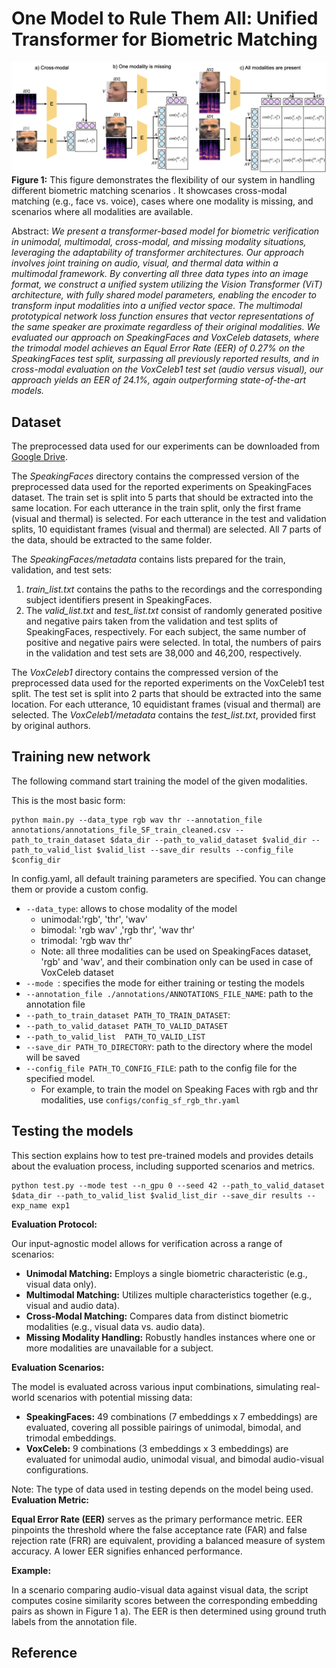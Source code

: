 
# One Model to Rule Them All: Unified Transformer for Biometric Matching

![One Model to Rule Them All: Unified Transformer for Biometric Matching](data/eval_VC1.png)
**Figure 1:** This figure demonstrates the flexibility of our system in handling different biometric matching scenarios . It showcases cross-modal matching (e.g., face vs. voice), cases where one modality is missing, and scenarios where all modalities are available.

Abstract: *We present a transformer-based model for biometric verification in unimodal, multimodal, cross-modal, and missing modality situations, leveraging the adaptability of transformer architectures. Our approach involves joint training on audio, visual, and thermal data within a multimodal framework. By converting all three data types into an image format, we construct a unified system utilizing the Vision Transformer (ViT) architecture, with fully shared model parameters,  enabling the encoder to transform input modalities into a unified vector space. The multimodal prototypical network loss function ensures that vector representations of the same speaker are proximate regardless of their original modalities. We evaluated our approach on SpeakingFaces and VoxCeleb datasets, where the trimodal model achieves an Equal Error Rate (EER) of 0.27% on the SpeakingFaces test split, surpassing all previously reported results, and in cross-modal evaluation on the VoxCeleb1 test set (audio versus visual), our approach yields an EER of 24.1%, again outperforming state-of-the-art models.*


## Dataset

The preprocessed data used for our experiments can be downloaded from [Google Drive](https://drive.google.com/drive/folders/16T3FKwBbCkrgaJhEGFDw8pqR_z30eP7U?usp=sharing).

The *SpeakingFaces* directory contains the compressed version of the preprocessed data used for the reported experiments on SpeakingFaces dataset. The train set is split into 5 parts that should be extracted into the same location. For each utterance in the train split, only the first frame (visual and thermal) is selected. For each utterance in the test and validation splits, 10 equidistant frames (visual and thermal) are selected. All 7 parts of the data, should be extracted to the same folder. 

The *SpeakingFaces/metadata* contains lists prepared for the train, validation, and test sets:
1) *train_list.txt* contains the paths to the recordings and the corresponding subject identifiers present in SpeakingFaces. 
2) The *valid_list.txt* and *test_list.txt* consist of randomly generated positive and negative pairs taken from the validation and test splits of SpeakingFaces, respectively. For each subject, the same number of positive and negative pairs were selected. In total, the numbers of pairs in the validation and test sets are 38,000 and 46,200, respectively.

The *VoxCeleb1* directory contains the compressed version of the preprocessed data used for the reported experiments on the VoxCeleb1 test split. The test set is split into 2 parts that should be extracted into the same location. For each utterance, 10 equidistant frames (visual and thermal) are selected. 
The *VoxCeleb1/metadata* contains the *test_list.txt*, provided first by original authors.

## Training new network
The following command start training the model of the given modalities.

This is the most basic form:
```
python main.py --data_type rgb wav thr --annotation_file annotations/annotations_file_SF_train_cleaned.csv --path_to_train_dataset $data_dir --path_to_valid_dataset $valid_dir --path_to_valid_list $valid_list --save_dir results --config_file $config_dir
```

In config.yaml, all default training parameters are specified. You can change them or provide a custom config.

- `--data_type`: allows to chose modality of the model
     - unimodal:'rgb', 'thr', 'wav'
     - bimodal: 'rgb wav' ,'rgb thr', 'wav thr'
     - trimodal: 'rgb wav thr'
     - Note: all three modalities can be used on SpeakingFaces dataset,  'rgb' and 'wav', and their combination only can be used in case of VoxCeleb dataset
- `--mode `: specifies the mode for either training or testing the models
- `--annotation_file ./annotations/ANNOTATIONS_FILE_NAME`: path to the annotation file
- `--path_to_train_dataset PATH_TO_TRAIN_DATASET`:
- `--path_to_valid_dataset PATH_TO_VALID_DATASET`
- `--path_to_valid_list  PATH_TO_VALID_LIST`
- `--save_dir PATH_TO_DIRECTORY`: path to the directory where the model will be saved
- `--config_file PATH_TO_CONFIG_FILE`: path to the config file for the specified model. 
     - For example, to train the model on Speaking Faces with rgb and thr modalities, use `configs/config_sf_rgb_thr.yaml`
<!-- - `--exp_name`  TODO should not be the parameter-->
<!-- - `--config_file PATH_TO_CONFIG_FILE` -- TODO add this if possible -->
<!-- ```
python main.py --data_type rgb wav thr --annotation_file annotations/annotations_file_SF_train_cleaned.csv --path_to_train_dataset $data_dir --path_to_valid_dataset $valid_dir --path_to_valid_list $valid_list --save_dir results --exp_name exp1 --num_epochs $n_epochs --n_ways 40 --n_batch 300 --lr 0.000004--weight_decay 0.01
``` -->


## Testing the models
This section explains how to test pre-trained models and provides details about the evaluation process, including supported scenarios and metrics.

```
python test.py --mode test --n_gpu 0 --seed 42 --path_to_valid_dataset $data_dir --path_to_valid_list $valid_list_dir --save_dir results --exp_name exp1
```
**Evaluation Protocol:**

Our input-agnostic model allows for verification across a range of scenarios:

*   **Unimodal Matching:** Employs a single biometric characteristic (e.g., visual data only).
*   **Multimodal Matching:** Utilizes multiple characteristics together (e.g., visual and audio data).
*   **Cross-Modal Matching:**  Compares data from distinct biometric modalities (e.g., visual data vs. audio data).
*   **Missing Modality Handling:**  Robustly handles instances where one or more modalities are unavailable for a subject.

**Evaluation Scenarios:**

The model is evaluated across various input combinations, simulating real-world scenarios with potential missing data:

*   **SpeakingFaces:** 49 combinations (7 embeddings x 7 embeddings) are evaluated, covering all possible pairings of unimodal, bimodal, and trimodal embeddings.
*   **VoxCeleb:**  9 combinations (3 embeddings x 3 embeddings) are evaluated for unimodal audio, unimodal visual, and bimodal audio-visual configurations.

Note: The type of data used in testing depends on the model being used.
**Evaluation Metric:**

**Equal Error Rate (EER)** serves as the primary performance metric. EER pinpoints the threshold where the false acceptance rate (FAR) and false rejection rate (FRR) are equivalent, providing a balanced measure of system accuracy. A lower EER signifies enhanced performance.

**Example:**

In a scenario comparing audio-visual data against visual data, the script computes cosine similarity scores between the corresponding embedding pairs as shown in Figure 1 a). The EER is then determined using ground truth labels from the annotation file. 


## Reference

